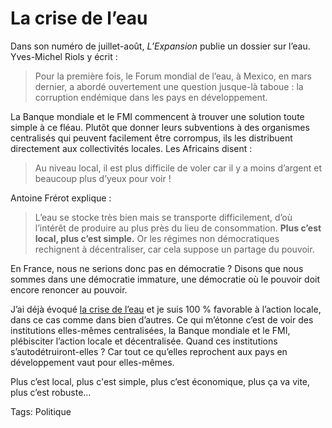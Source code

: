 # La crise de l’eau

Dans son numéro de juillet-août, *L’Expansion* publie un dossier sur l’eau. Yves-Michel Riols y écrit :

> Pour la première fois, le Forum mondial de l’eau, à Mexico, en mars dernier, a abordé ouvertement une question jusque-là taboue : la corruption endémique dans les pays en développement.

La Banque mondiale et le FMI commencent à trouver une solution toute simple à ce fléau. Plutôt que donner leurs subventions à des organismes centralisés qui peuvent facilement être corrompus, ils les distribuent directement aux collectivités locales. Les Africains disent :

> Au niveau local, il est plus difficile de voler car il y a moins d’argent et beaucoup plus d’yeux pour voir !

Antoine Frérot explique :

> L’eau se stocke très bien mais se transporte difficilement, d’où l’intérêt de produire au plus près du lieu de consommation. **Plus c’est local, plus c’est simple.** Or les régimes non démocratiques rechignent à décentraliser, car cela suppose un partage du pouvoir.

En France, nous ne serions donc pas en démocratie ? Disons que nous sommes dans une démocratie immature, une démocratie où le pouvoir doit encore renoncer au pouvoir.

J’ai déjà évoqué [la crise de l’eau](http://blog.tcrouzet.com/2006/03/09/20-000-litres-deau-pour-1-kg-de-caf/) et je suis 100 % favorable à l’action locale, dans ce cas comme dans bien d’autres. Ce qui m’étonne c’est de voir des institutions elles-mêmes centralisées, la Banque mondiale et le FMI, plébisciter l’action locale et décentralisée. Quand ces institutions s’autodétruiront-elles ? Car tout ce qu’elles reprochent aux pays en développement vaut pour elles-mêmes.

Plus c’est local, plus c'est simple, plus c’est économique, plus ça va vite, plus c’est robuste…

Tags: Politique